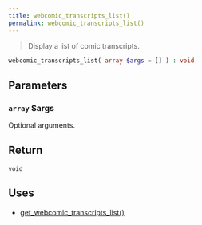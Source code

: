 ```yaml
---
title: webcomic_transcripts_list()
permalink: webcomic_transcripts_list()
---
```


> Display a list of comic transcripts.

```php
webcomic_transcripts_list( array $args = [] ) : void
```

## Parameters

### `array` $args
Optional arguments.

## Return

`void`

## Uses
- [get_webcomic_transcripts_list()](get_webcomic_transcripts_list())
